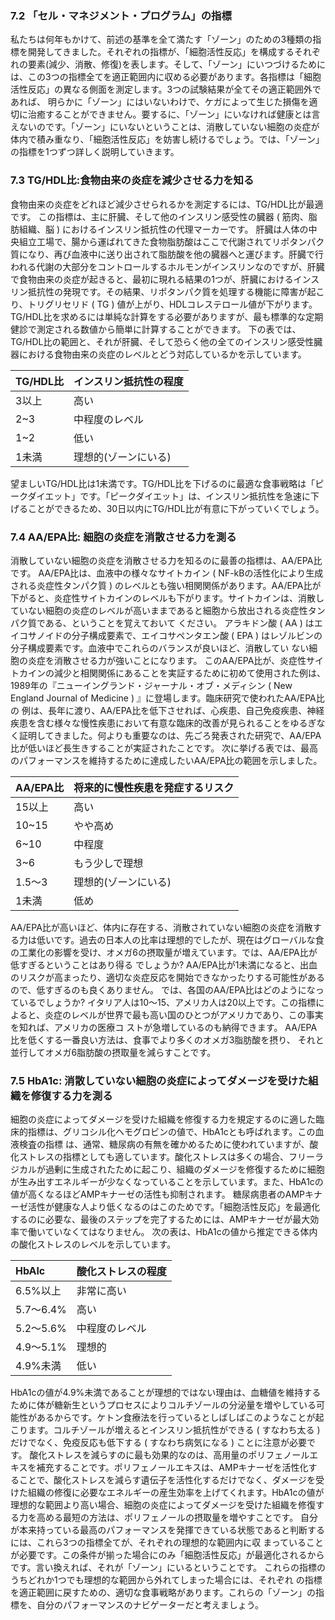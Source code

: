 ### 7.2 「セル・マネジメント・プログラム」の指標
私たちは何年もかけて、前述の基準を全て満たす「ゾーン」のための3種類の指標を開発してきました。それぞれの指標が、「細胞活性反応」を構成するそれぞれの要素(減少、消散、修復)を表します。そして、「ゾーン」にいつづけるためには、この3つの指標全てを適正範囲内に収める必要があります。各指標は「細胞活性反応」の異なる側面を測定します。3つの試験結果が全てその適正範囲外であれば、 明らかに「ゾーン」にはいないわけで、ケガによって生じた損傷を適切に治癒することができません。要するに、「ゾーン」にいなければ健康とは言えないのです。「ゾーン」にいないということは、消散していない細胞の炎症が体内で積み重なり、「細胞活性反応」を妨害し続けるでしょう。では、「ゾーン」の指標を1つずつ詳しく説明していきます。

### 7.3 TG/HDL比:食物由来の炎症を減少させる力を知る
食物由来の炎症をどれほど減少させられるかを測定するには、TG/HDL比が最適です。 この指標は、主に肝臓、そして他のインスリン感受性の臓器 ( 筋肉、脂肪組織、脳 ) におけるインスリン抵抗性の代理マーカーです。
肝臓は人体の中央組立工場で、腸から運ばれてきた食物脂肪酸はここで代謝されてリポタンパク質になり、再び血液中に送り出されて脂肪酸を他の臓器へと運びます。肝臓で行われる代謝の大部分をコントロールするホルモンがインスリンなのですが、肝臓で食物由来の炎症が起きると、最初に現れる結果の1つが、肝臓におけるインスリン抵抗性の発現です。その結果、リポタンパク質を処理する機能に障害が起こり、トリグリセリド ( TG ) 値が上がり、HDLコレステロール値が下がります。
TG/HDL比を求めるには単純な計算をする必要がありますが、最も標準的な定期健診で測定される数値から簡単に計算することができます。 下の表では、TG/HDL比の範囲と、それが肝臓、そして恐らく他の全てのインスリン感受性臓器における食物由来の炎症のレベルとどう対応しているかを示しています。

| TG/HDL比 | インスリン抵抗性の程度 |
| :--- | :--- |
| 3以上 | 高い |
| 2~3 | 中程度のレベル |
| 1~2 | 低い |
| 1未満 | 理想的(ゾーンにいる) |

望ましいTG/HDL比は1未満です。TG/HDL比を下げるのに最適な食事戦略は「ピークダイエット」です。「ピークダイエット」は、インスリン抵抗性を急速に下げることができるため、30日以内にTG/HDL比が有意に下がっていくでしょう。

### 7.4 AA/EPA比: 細胞の炎症を消散させる力を測る
消散していない細胞の炎症を消散させる力を知るのに最善の指標は、AA/EPA比です。 AA/EPA比は、血液中の様々なサイトカイン ( NF-kBの活性化により生成される炎症性タンパク質 ) のレベルとも強い相関関係があります。AA/EPA比が下がると、炎症性サイトカインのレベルも下がります。サイトカインは、消散していない細胞の炎症のレベルが高いままであると細胞から放出される炎症性タンパク質である、ということを覚えておいて ください。
アラキドン酸 ( AA ) はエイコサノイドの分子構成要素で、エイコサペンタエン酸 ( EPA ) はレゾルビンの分子構成要素です。血液中でこれらのバランスが良いほど、消散してい ない細胞の炎症を消散させる力が強いことになります。
このAA/EPA比が、炎症性サイトカインの減少と相関関係にあることを実証するために初めて使用された例は、1989年の『ニューイングランド・ジャーナル・オブ・メディシン ( New England Journal of Medicine ) 』に登場します。臨床研究で使われたAA/EPA比の 例は、長年に渡り、AA/EPA比を低下させれば、心疾患、自己免疫疾患、神経疾患を含む様々な慢性疾患において有意な臨床的改善が見られることをゆるぎなく証明してきました。何よりも重要なのは、先ごろ発表された研究で、AA/EPA比が低いほど長生きすることが実証されたことです。
次に挙げる表では、最高のパフォーマンスを維持するために達成したいAA/EPA比の範囲を示しました。

| AA/EPA比 | 将来的に慢性疾患を発症するリスク |
| :--- | :--- |
| 15以上 | 高い |
| 10~15 | やや高め |
| 6~10 | 中程度 |
| 3~6 | もう少しで理想 |
| 1.5～3 | 理想的(ゾーンにいる) |
| 1未満 | 低め |

AA/EPA比が高いほど、体内に存在する、消散されていない細胞の炎症を消散する力は低いです。過去の日本人の比率は理想的でしたが、現在はグローバルな食の工業化の影響を受け、オメガ6の摂取量が増えています。では、AA/EPA比が低すぎるということはあり得る でしょうか? AA/EPA比が1未満になると、出血のリスクが高まったり、適切な炎症反応を開始できなかったりする可能性があるので、低すぎるのも良くありません。
では、各国のAA/EPA比はどのようになっているでしょうか? イタリア人は10〜15、アメリカ人は20以上です。この指標によると、炎症のレベルが世界で最も高い国のひとつがアメリカであり、この事実を知れば、アメリカの医療コ ストが急増しているのも納得できます。
AA/EPA比を低くする一番良い方法は、食事でより多くのオメガ3脂肪酸を摂り、 それと並行してオメガ6脂肪酸の摂取量を減らすことです。

### 7.5 HbA1c: 消散していない細胞の炎症によってダメージを受けた組織を修復する力を測る
細胞の炎症によってダメージを受けた組織を修復する力を規定するのに適した臨床的指標は、グリコシル化ヘモグロビンの値で、HbA1cとも呼ばれます。この血液検査の指標 は、通常、糖尿病の有無を確かめるために使われていますが、酸化ストレスの指標としても適しています。酸化ストレスは多くの場合、フリーラジカルが過剰に生成されたために起こり、組織のダメージを修復するために細胞が生み出すエネルギーが少なくなっていることを示しています。また、HbA1cの値が高くなるほどAMPキナーゼの活性も抑制されます。 糖尿病患者のAMPキナーゼ活性が健康な人より低くなるのはこのためです。「細胞活性反応」を最適化するのに必要な、最後のステップを完了するためには、AMPキナーゼが最大効率で働いていなくてはなりません。 次の表は、HbA1cの値から推定できる体内の酸化ストレスのレベルを示しています。

| HbAlc | 酸化ストレスの程度 |
| :--- | :--- |
| 6.5%以上 | 非常に高い |
| 5.7～6.4% | 高い |
| 5.2～5.6% | 中程度のレベル |
| 4.9～5.1% | 理想的 |
| 4.9%未満 | 低い |

HbA1cの値が4.9%未満であることが理想的ではない理由は、血糖値を維持するために体が糖新生というプロセスによりコルチゾールの分泌量を増やしている可能性があるからです。ケトン食療法を行っているとしばしばこのようなことが起こります。コルチゾールが増えるとインスリン抵抗性ができる ( すなわち太る ) だけでなく、免疫反応も低下する ( すなわち病気になる ) ことに注意が必要です。
酸化ストレスを減らすのに最も効果的なのは、高用量のポリフェノールエキスを補充することです。ポリフェノールエキスは、AMPキナーゼを活性化することで、酸化ストレスを減らす遺伝子を活性化するだけでなく、ダメージを受けた組織の修復に必要なエネルギーの産生効率を上げてくれます。HbA1cの値が理想的な範囲より高い場合、細胞の炎症によってダメージを受けた組織を修復する力を高める最短の方法は、ポリフェノールの摂取量を増やすことです。
自分が本来持っている最高のパフォーマンスを発揮できている状態であると判断するには、これら3つの指標全てが、それぞれの理想的な範囲内に収 まっていることが必要です。この条件が揃った場合にのみ「細胞活性反応」が最適化されるからです。言い換えれば、それが「ゾーン」にいるということです。 これらの指標のうちどれか1つでも理想的な範囲から外れてしまった場合には、それぞれ の指標を適正範囲に戻すための、適切な食事戦略があります。これらの「ゾーン」の指標を、自分のパフォーマンスのナビゲーターだと考えましょう。